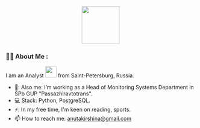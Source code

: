 <div id="header" align="center">
  <img src="https://media.giphy.com/media/paTz7UZbPfTZFRYnnB/giphy.gif" width="100"/>
</div>

### :woman_technologist: About Me :
I am an Analyst <img src="https://media.giphy.com/media/WUlplcMpOCEmTGBtBW/giphy.gif" width="30"> from Saint-Petersburg, Russia. 
- 💼: Also me: I’m working as a Head of Monitoring Systems Department in SPb GUP "Passazhiravtotrans". 
- :computer: Stack: Python, PostgreSQL. 
- ⚡: In my free time, I'm keen on reading, sports. 
- 📫 How to reach me: anutakirshina@gmail.com
